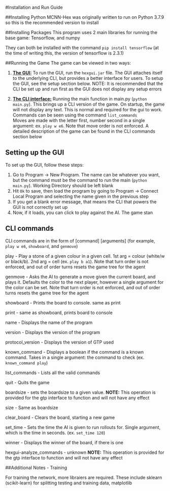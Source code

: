 #Installation and Run Guide

##Installing Python
MCNN-Hex was originally written to run on Python 3.7.9 so this is the recommended version to install

##Installing Packages
This program uses 2 main libraries for running the base game: Tensorflow, and numpy

They can both be installed with the command `pip install tensorflow` (at the time of writing this, the version of tensorflow is 2.3.1)

##Running the Game
The game can be viewed in two ways:
1. **<ins>The GUI:</ins>** To run the GUI, run the `hexgui.jar` file. The GUI attaches itself to the underlying CLI, but provides a better interface for users. To setup the GUI, see the setup section below. NOTE: It is recommended that the CLI be set up and run first as the GUI does not display any setup errors

2. **<ins>The CLI interface:</ins>** Running the main function in main.py (`python main.py`). This brings up a CLI version of the game. On startup, the game will not display any text.
 This is normal and required for the gui to work. Commands can be seen using the command `list_commands` <br/>
 Moves are made with the letter first, number second in a single argument: ex. `play w e6`. Note that move order is not enforced. A detailed description of the game can be found in the CLI commands section below 

## Setting up the GUI
To set up the GUI, follow these steps:
1. Go to Program -> New Program. The name can be whatever you want, but the command must be the command to run the main (`python main.py`). Working Directory should be left blank
2. Hit `Ok` to save, then load the program by going to Program -> Connect Local Program and selecting the name given in the previous step
3. If you get a blank error message, that means the CLI that powers the GUI is not correctly set up
4. Now, if it loads, you can click to play against the AI. The game stan

## CLI commands
CLI commands are in the form of [command] [arguments] (for example, `play w e6`, `showboard`, and `genmove`)

play - Play a stone of a given colour in a given cell. 1st arg = colour (white/w or black/b). 2nd arg = cell (ex. `play b a1`). Note that turn order is not enforced, and out of order turns resets the game tree for the agent

genmove - Asks the AI to generate a move given the current board, and plays it. Defaults the color to the next player, however a single argument for the color can be set. Note that turn order is not enforced, and out of order turns resets the game tree for the agent

showboard - Prints the board to console. same as print

print - same as showboard, prints board to console

name - Displays the name of the program

version - Displays the version of the program

protocol_version - Displays the version of GTP used

known_command - Displays a boolean if the command is a known command. Takes in a single argument: the command to check (ex. `known_command play`)

list_commands - Lists all the valid commands

quit - Quits the game

boardsize - sets the boardsize to a given value. **NOTE:** This operation is provided for the gtp interface to function and will not have any effect

size - Same as boardsize

clear_board - Clears the board, starting a new game

set_time - Sets the time the AI is given to run rollouts for. Single argument, which is the time in seconds. (ex. `set_time 120`)

winner - Displays the winner of the board, if there is one

hexgui-analyze_commands - unknown **NOTE:** This operation is provided for the gtp interface to function and will not have any effect

##Additional Notes - Training

For training the network, more libraiers are required. These include sklearn (scikit-learn) for splitting testing and training data, matplotlib
